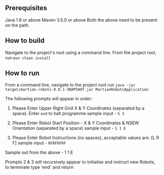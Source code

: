 Prerequisites
-------------
Java 1.8 or above
Maven 3.5.0 or above
Both the above need to be present on the path.

How to build
------------
Navigate to the project's root using a command line.
From the project root, run `mvn clean install`

How to run
------------
From a command line,  navigate to the project root
run `java -jar target/martian-robots-0.0.1-SNAPSHOT.jar MartianRobotsApplication`

The following prompts will appear in order:

1) Please Enter Upper Right Grid X & Y Coordinates (separated by a space).  Enter `end` to halt programme
sample input - `5 3`

2) Please Enter Robot Start Position - X & Y Coordinates & NSEW Orientation (separated by a space)
sample input -  `1 1 E`

3) Please Enter Robot Instructions (no spaces),  acceptable values are: [L R F]
sample input - 	`RFRFRFRF`

Sample out from the above - 1 1 E

Prompts 2 & 3 will recursively appear to initialise and instruct new Robots,  to terminate type 'end' and return

